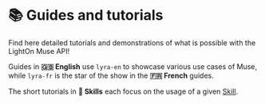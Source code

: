 ---
---

# 📚 Guides and tutorials

Find here detailed tutorials and demonstrations of what is possible with the LightOn Muse API!

Guides in **🇬🇧 English** use `lyra-en` to showcase various use cases of Muse, while `lyra-fr` is the star of the show in the **🇫🇷 French** guides.

The short tutorials in **🤹 Skills** each focus on the usage of a given [Skill](/api/skills).